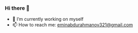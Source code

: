 ### Hi there 👋
- 🔭 I’m currently working on myself
- 📫 How to reach me: <a href = "mailto: eminabdurahmanov321@gmail.com"> eminabdurahmanov321@gmail.com</a>
<!--
**Emin-Abdurahmanov/Emin-Abdurahmanov** is a ✨ _special_ ✨ repository because its `README.md` (this file) appears on your GitHub profile.

Here are some ideas to get you started:

- 🔭 I’m currently working on ...
- 🌱 I’m currently learning ...
- 👯 I’m looking to collaborate on ...
- 🤔 I’m looking for help with ...
- 💬 Ask me about ...
- 📫 How to reach me: ...
- 😄 Pronouns: ...
- ⚡ Fun fact: ...
-->
